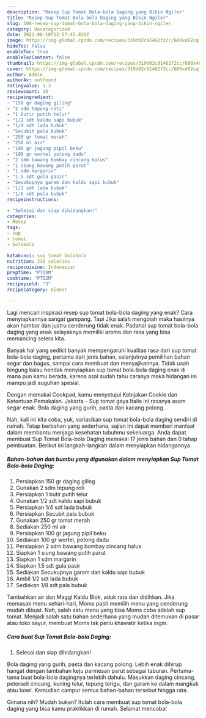 ```yaml
---
description: "Resep Sup Tomat Bola-bola Daging yang Bikin Ngiler"
title: "Resep Sup Tomat Bola-bola Daging yang Bikin Ngiler"
slug: 108-resep-sup-tomat-bola-bola-daging-yang-bikin-ngiler
category: Uncategorized
date: 2022-06-10T12:57:45.816Z
image: https://img-global.cpcdn.com/recipes/319d02c91462f2cc/680x482cq70/sup-tomat-bola-bola-daging-foto-resep-utama.jpg
hideToc: false
enableToc: true
enableTocContent: false
thumbnail: https://img-global.cpcdn.com/recipes/319d02c91462f2cc/680x482cq70/sup-tomat-bola-bola-daging-foto-resep-utama.jpg
cover: https://img-global.cpcdn.com/recipes/319d02c91462f2cc/680x482cq70/sup-tomat-bola-bola-daging-foto-resep-utama.jpg
author: Admin
authorAv: notfound
ratingvalue: 3.3
reviewcount: 20
recipeingredient:
- "150 gr daging giling"
- "2 sdm tepung roti"
- "1 butir putih telur"
- "1/2 sdt kaldu sapi bubuk"
- "1/4 sdt lada bubuk"
- "Secubit pala bubuk"
- "250 gr tomat merah"
- "250 ml air"
- "100 gr jagung pipil beku"
- "100 gr wortel potong dadu"
- "2 sdm bawang bombay cincang halus"
- "1 siung bawang putih parut"
- "1 sdm margarin"
- "1.5 sdt gula pasir"
- "Secukupnya garam dan kaldu sapi bubuk"
- "1/2 sdt lada bubuk"
- "1/8 sdt pala bubuk"
recipeinstructions:

- "Selesai dan siap dihidangkan!"
categories:
- Resep
tags:
- sup
- tomat
- bolabola

katakunci: sup tomat bolabola 
nutrition: 230 calories
recipecuisine: Indonesian
preptime: "PT19M"
cooktime: "PT52M"
recipeyield: "3"
recipecategory: Dinner

---
```



Lagi mencari inspirasi resep sup tomat bola-bola daging yang enak? Cara menyiapkannya sangat gampang. Tapi Jika salah mengolah maka hasilnya akan hambar dan justru cenderung tidak enak. Padahal sup tomat bola-bola daging yang enak selayaknya memiliki aroma dan rasa yang bisa memancing selera kita.


Banyak hal yang sedikit banyak mempengaruhi kualitas rasa dari sup tomat bola-bola daging, pertama dari jenis bahan, selanjutnya pemilihan bahan segar dan bagus, sampai cara membuat dan menyajikannya. Tidak usah bingung kalau hendak menyiapkan sup tomat bola-bola daging enak di mana pun kamu berada, karena asal sudah tahu caranya maka hidangan ini mampu jadi suguhan spesial.

Dengan memakai Cookpad, kamu menyetujui Kebijakan Cookie dan Ketentuan Pemakaian. Jakarta - Sup tomat gaya Italia ini rasanya asam segar enak. Bola daging yang gurih, pasta dan kacang polong.


Nah, kali ini kita coba, yuk, variasikan sup tomat bola-bola daging sendiri di rumah. Tetap berbahan yang sederhana, sajian ini dapat memberi manfaat dalam membantu menjaga kesehatan tubuhmu sekeluarga. Anda dapat membuat Sup Tomat Bola-bola Daging memakai 17 jenis bahan dan 0 tahap pembuatan. Berikut ini langkah-langkah dalam menyiapkan hidangannya.

<!--inarticleads1-->

##### Bahan-bahan dan bumbu yang digunakan dalam menyiapkan Sup Tomat Bola-bola Daging:

1. Persiapkan 150 gr daging giling
1. Gunakan 2 sdm tepung roti
1. Persiapkan 1 butir putih telur
1. Gunakan 1/2 sdt kaldu sapi bubuk
1. Persiapkan 1/4 sdt lada bubuk
1. Persiapkan Secubit pala bubuk
1. Gunakan 250 gr tomat merah
1. Sediakan 250 ml air
1. Persiapkan 100 gr jagung pipil beku
1. Sediakan 100 gr wortel, potong dadu
1. Persiapkan 2 sdm bawang bombay cincang halus
1. Siapkan 1 siung bawang putih parut
1. Siapkan 1 sdm margarin
1. Siapkan 1.5 sdt gula pasir
1. Sediakan Secukupnya garam dan kaldu sapi bubuk
1. Ambil 1/2 sdt lada bubuk
1. Sediakan 1/8 sdt pala bubuk


Tambahkan air dan Maggi Kaldu Blok, aduk rata dan didihkan. Jika memasak menu sehari-hari, Moms pasti memilih menu yang cenderung mudah dibuat. Nah, salah satu menu yang bisa Moms coba adalah sup tomat. Menjadi salah satu bahan sederhana yang mudah ditemukan di pasar atau toko sayur, membuat Moms tak perlu khawatir ketika ingin. 

<!--inarticleads2-->

##### Cara buat Sup Tomat Bola-bola Daging:


1. Selesai dan siap dihidangkan!

Bola daging yang gurih, pasta dan kacang polong. Lebih enak dihirup hangat dengan tambahan keju parmesan parut sebagai taburan. Pertama-tama buat bola-bola dagingnya terlebih dahulu. Masukkan daging cincang, peterseli cincang, kuning telur, tepung terigu, dan garam ke dalam mangkuk atau bowl. Kemudian campur semua bahan-bahan tersebut hingga rata. 

Gimana nih? Mudah bukan? Itulah cara membuat sup tomat bola-bola daging yang bisa kamu praktikkan di rumah. Selamat mencoba!

